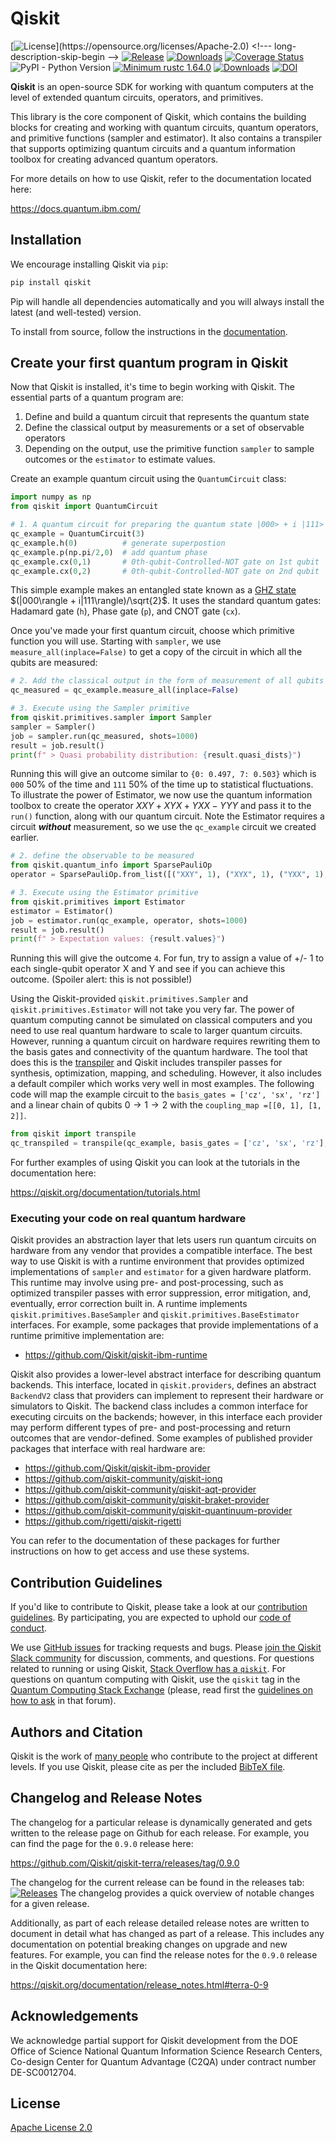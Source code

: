 # Qiskit
[![License](https://img.shields.io/github/license/Qiskit/qiskit-terra.svg?)](https://opensource.org/licenses/Apache-2.0) <!--- long-description-skip-begin -->
[![Release](https://img.shields.io/github/release/Qiskit/qiskit.svg)](https://github.com/Qiskit/qiskit/releases)
[![Downloads](https://img.shields.io/pypi/dm/qiskit.svg)](https://pypi.org/project/qiskit/)
[![Coverage Status](https://coveralls.io/repos/github/Qiskit/qiskit/badge.svg?branch=main)](https://coveralls.io/github/Qiskit/qiskit?branch=main)
![PyPI - Python Version](https://img.shields.io/pypi/pyversions/qiskit)
[![Minimum rustc 1.64.0](https://img.shields.io/badge/rustc-1.64.0+-blue.svg)](https://rust-lang.github.io/rfcs/2495-min-rust-version.html)
[![Downloads](https://static.pepy.tech/badge/qiskit)](https://pepy.tech/project/qiskit)<!--- long-description-skip-end -->
[![DOI](https://zenodo.org/badge/161550823.svg)](https://zenodo.org/badge/latestdoi/161550823)

**Qiskit**  is an open-source SDK for working with quantum computers at the level of extended quantum circuits, operators, and primitives.

This library is the core component of Qiskit, which contains the building blocks for creating and working with quantum circuits, quantum operators, and primitive functions (sampler and estimator).
It also contains a transpiler that supports optimizing quantum circuits and a quantum information toolbox for creating advanced quantum operators. 

For more details on how to use Qiskit, refer to the documentation located here:

<https://docs.quantum.ibm.com/>


## Installation

We encourage installing Qiskit via ``pip``:

```bash
pip install qiskit
```

Pip will handle all dependencies automatically and you will always install the latest (and well-tested) version.

To install from source, follow the instructions in the [documentation](https://qiskit.org/documentation/contributing_to_qiskit.html#install-install-from-source-label).

## Create your first quantum program in Qiskit

Now that Qiskit is installed, it's time to begin working with Qiskit. The essential parts of a quantum program are:
1. Define and build a quantum circuit that represents the quantum state
2. Define the classical output by measurements or a set of observable operators
3. Depending on the output, use the primitive function `sampler` to sample outcomes or the `estimator` to estimate values.

Create an example quantum circuit using the `QuantumCircuit` class:

```python
import numpy as np
from qiskit import QuantumCircuit

# 1. A quantum circuit for preparing the quantum state |000> + i |111>
qc_example = QuantumCircuit(3)
qc_example.h(0)          # generate superpostion
qc_example.p(np.pi/2,0)  # add quantum phase
qc_example.cx(0,1)       # 0th-qubit-Controlled-NOT gate on 1st qubit
qc_example.cx(0,2)       # 0th-qubit-Controlled-NOT gate on 2nd qubit
```

This simple example makes an entangled state known as a [GHZ state](https://en.wikipedia.org/wiki/Greenberger%E2%80%93Horne%E2%80%93Zeilinger_state) $(|000\rangle + i|111\rangle)/\sqrt{2}$. It uses the standard quantum gates: Hadamard gate (`h`), Phase gate (`p`), and CNOT gate (`cx`). 

Once you've made your first quantum circuit, choose which primitive function you will use. Starting with `sampler`,
we use `measure_all(inplace=False)` to get a copy of the circuit in which all the qubits are measured:

```python
# 2. Add the classical output in the form of measurement of all qubits
qc_measured = qc_example.measure_all(inplace=False)

# 3. Execute using the Sampler primitive
from qiskit.primitives.sampler import Sampler
sampler = Sampler()
job = sampler.run(qc_measured, shots=1000)
result = job.result()
print(f" > Quasi probability distribution: {result.quasi_dists}")
```
Running this will give an outcome similar to `{0: 0.497, 7: 0.503}` which is `000` 50% of the time and `111` 50% of the time up to statistical fluctuations.  
To illustrate the power of Estimator, we now use the quantum information toolbox to create the operator $XXY+XYX+YXX-YYY$ and pass it to the `run()` function, along with our quantum circuit. Note the Estimator requires a circuit _**without**_ measurement, so we use the `qc_example` circuit we created earlier.

```python
# 2. define the observable to be measured 
from qiskit.quantum_info import SparsePauliOp
operator = SparsePauliOp.from_list([("XXY", 1), ("XYX", 1), ("YXX", 1), ("YYY", -1)])

# 3. Execute using the Estimator primitive
from qiskit.primitives import Estimator
estimator = Estimator()
job = estimator.run(qc_example, operator, shots=1000)
result = job.result()
print(f" > Expectation values: {result.values}")
```

Running this will give the outcome `4`. For fun, try to assign a value of +/- 1 to each single-qubit operator X and Y 
and see if you can achieve this outcome. (Spoiler alert: this is not possible!)

Using the Qiskit-provided `qiskit.primitives.Sampler` and `qiskit.primitives.Estimator` will not take you very far. The power of quantum computing cannot be simulated 
on classical computers and you need to use real quantum hardware to scale to larger quantum circuits. However, running a quantum 
circuit on hardware requires rewriting them to the basis gates and connectivity of the quantum hardware.
The tool that does this is the [transpiler](https://qiskit.org/documentation/apidoc/transpiler.html) 
and Qiskit includes transpiler passes for synthesis, optimization, mapping, and scheduling. However, it also includes a
default compiler which works very well in most examples. The following code will map the example circuit to the `basis_gates = ['cz', 'sx', 'rz']` and a linear chain of qubits $0 \rightarrow 1 \rightarrow 2$ with the `coupling_map =[[0, 1], [1, 2]]`.

```python
from qiskit import transpile
qc_transpiled = transpile(qc_example, basis_gates = ['cz', 'sx', 'rz'], coupling_map =[[0, 1], [1, 2]] , optimization_level=3)
```

For further examples of using Qiskit you can look at the tutorials in the documentation here:

<https://qiskit.org/documentation/tutorials.html>

### Executing your code on real quantum hardware

Qiskit provides an abstraction layer that lets users run quantum circuits on hardware from any vendor that provides a compatible interface. 
The best way to use Qiskit is with a runtime environment that provides optimized implementations of `sampler` and `estimator` for a given hardware platform. This runtime may involve using pre- and post-processing, such as optimized transpiler passes with error suppression, error mitigation, and, eventually, error correction built in. A runtime implements `qiskit.primitives.BaseSampler` and `qiskit.primitives.BaseEstimator` interfaces. For example,
some packages that provide implementations of a runtime primitive implementation are:

* https://github.com/Qiskit/qiskit-ibm-runtime

Qiskit also provides a lower-level abstract interface for describing quantum backends. This interface, located in
``qiskit.providers``, defines an abstract `BackendV2` class that providers can implement to represent their
hardware or simulators to Qiskit. The backend class includes a common interface for executing circuits on the backends; however, in this interface each provider may perform different types of pre- and post-processing and return outcomes that are vendor-defined. Some examples of published provider packages that interface with real hardware are:

* https://github.com/Qiskit/qiskit-ibm-provider
* https://github.com/qiskit-community/qiskit-ionq
* https://github.com/qiskit-community/qiskit-aqt-provider
* https://github.com/qiskit-community/qiskit-braket-provider
* https://github.com/qiskit-community/qiskit-quantinuum-provider
* https://github.com/rigetti/qiskit-rigetti

<!-- This is not an exhaustive list, and if you maintain a provider package please feel free to open a PR to add new providers -->

You can refer to the documentation of these packages for further instructions
on how to get access and use these systems.

## Contribution Guidelines

If you'd like to contribute to Qiskit, please take a look at our
[contribution guidelines](CONTRIBUTING.md). By participating, you are expected to uphold our [code of conduct](CODE_OF_CONDUCT.md).

We use [GitHub issues](https://github.com/Qiskit/qiskit-terra/issues) for tracking requests and bugs. Please
[join the Qiskit Slack community](https://qisk.it/join-slack) for discussion, comments, and questions.
For questions related to running or using Qiskit, [Stack Overflow has a `qiskit`](https://stackoverflow.com/questions/tagged/qiskit).
For questions on quantum computing with Qiskit, use the `qiskit` tag in the [Quantum Computing Stack Exchange](https://quantumcomputing.stackexchange.com/questions/tagged/qiskit) (please, read first the [guidelines on how to ask](https://quantumcomputing.stackexchange.com/help/how-to-ask) in that forum).


## Authors and Citation

Qiskit is the work of [many people](https://github.com/Qiskit/qiskit-terra/graphs/contributors) who contribute
to the project at different levels. If you use Qiskit, please cite as per the included [BibTeX file](CITATION.bib).

## Changelog and Release Notes

The changelog for a particular release is dynamically generated and gets
written to the release page on Github for each release. For example, you can
find the page for the `0.9.0` release here:

<https://github.com/Qiskit/qiskit-terra/releases/tag/0.9.0>

The changelog for the current release can be found in the releases tab:
[![Releases](https://img.shields.io/github/release/Qiskit/qiskit-terra.svg?style=flat&label=)](https://github.com/Qiskit/qiskit-terra/releases)
The changelog provides a quick overview of notable changes for a given
release.

Additionally, as part of each release detailed release notes are written to
document in detail what has changed as part of a release. This includes any
documentation on potential breaking changes on upgrade and new features.
For example, you can find the release notes for the `0.9.0` release in the
Qiskit documentation here:

https://qiskit.org/documentation/release_notes.html#terra-0-9

## Acknowledgements

We acknowledge partial support for Qiskit development from the DOE Office of Science National Quantum Information Science Research Centers, Co-design Center for Quantum Advantage (C2QA) under contract number DE-SC0012704.

## License

[Apache License 2.0](LICENSE.txt)
